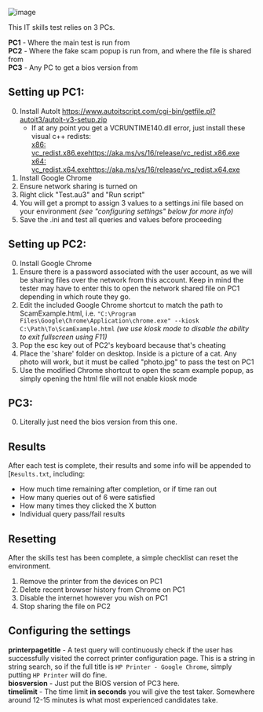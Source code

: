 ![image](https://github.com/user-attachments/assets/ab4f5941-cf5a-4563-a73b-6c07a56c022e)

This IT skills test relies on 3 PCs.

**PC1** - Where the main test is run from   
**PC2** - Where the fake scam popup is run from, and where the file is shared from  
**PC3** - Any PC to get a bios version from  

## Setting up PC1:
0. Install AutoIt https://www.autoitscript.com/cgi-bin/getfile.pl?autoit3/autoit-v3-setup.zip
    - If at any point you get a VCRUNTIME140.dll error, just install these visual c++ redists:  
        [x86: vc_redist.x86.exehttps://aka.ms/vs/16/release/vc_redist.x86.exe](https://aka.ms/vs/16/release/vc_redist.x86.exe)  
        [x64: vc_redist.x64.exehttps://aka.ms/vs/16/release/vc_redist.x64.exe](https://aka.ms/vs/16/release/vc_redist.x64.exe)  
1. Install Google Chrome
2. Ensure network sharing is turned on
3. Right click "Test.au3" and "Run script"
4. You will get a prompt to assign 3 values to a settings.ini file based on your environment _(see "configuring settings" below for more info)_
5. Save the .ini and test all queries and values before proceeding

## Setting up PC2:
0. Install Google Chrome  
1. Ensure there is a password associated with the user account, as we will be sharing files over the network from this account. Keep in mind the tester may have to enter this to open the network shared file on PC1 depending in which route they go.
2. Edit the included Google Chrome shortcut to match the path to ScamExample.html, i.e. `"C:\Program Files\Google\Chrome\Application\chrome.exe" --kiosk C:\Path\To\ScamExample.html`
   *(we use kiosk mode to disable the ability to exit fullscreen using F11)*  
3. Pop the esc key out of PC2's keyboard because that's cheating  
4. Place the 'share' folder on desktop. Inside is a picture of a cat. Any photo will work, but it must be called "photo.jpg" to pass the test on PC1
5. Use the modified Chrome shortcut to open the scam example popup, as simply opening the html file will not enable kiosk mode  

## PC3:
0. Literally just need the bios version from this one.

## Results
After each test is complete, their results and some info will be appended to [`Results.txt`, including:
- How much time remaining after completion, or if time ran out
- How many queries out of 6 were satisfied
- How many times they clicked the X button
- Individual query pass/fail results

## Resetting
After the skills test has been complete, a simple checklist can reset the environment.
1. Remove the printer from the devices on PC1
2. Delete recent browser history from Chrome on PC1
3. Disable the internet however you wish on PC1
4. Stop sharing the file on PC2

## Configuring the settings
**printerpagetitle** - A test query will continuously check if the user has successfully visited the correct printer configuration page. This is a string in string search, so if the full title is `HP Printer - Google Chrome`, simply putting `HP Printer` will do fine.  
**biosversion** - Just put the BIOS version of PC3 here.  
**timelimit** - The time limit __in seconds__ you will give the test taker. Somewhere around 12-15 minutes is what most experienced candidates take.
        
